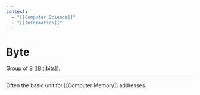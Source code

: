 ```yaml
---
context:
  - "[[Computer Science]]"
  - "[[Informatics]]"
---
```


# Byte

Group of 8 [[Bit|bits]].

---

Often the basic unit for [[Computer Memory]] addresses.

